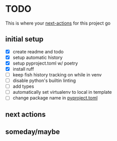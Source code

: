# TODO

This is where your [next-actions](obsidian://open?vault=obsidian&file=Getting%20Things%20Done) for this project go

## initial setup

- [x] create readme and todo
- [x] setup automatic history
- [x] setup pyproject.toml w/ poetry
- [x] install ruff
- [ ] keep fish history tracking on while in venv
- [ ] disable python's builtin linting
- [ ] add types
- [ ] automatically set virtualenv to local in template
- [ ] change package name in [pyproject.toml](../pyproject.toml)

## next actions


## someday/maybe